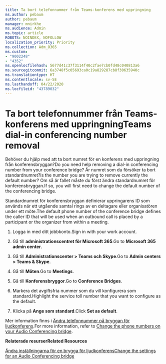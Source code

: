 ```yaml
---
title: Ta bort telefonnummer från Teams-konferens med uppringning
ms.author: pebaum
author: pebaum
manager: mnirkhe
ms.audience: Admin
ms.topic: article
ROBOTS: NOINDEX, NOFOLLOW
localization_priority: Priority
ms.collection: Adm_O365
ms.custom:
- "9002248"
- "4352"
ms.openlocfilehash: 5677d41c37f3114f40c2fae7cb0fd48c040813a6
ms.sourcegitcommit: 6a3748f5c05693ca0c19a829287cb8f30635940c
ms.translationtype: HT
ms.contentlocale: sv-SE
ms.lasthandoff: 04/22/2020
ms.locfileid: "43789032"
---
```

# <a name="teams-dial-in-conferencing-number-removal"></a><span data-ttu-id="61c1d-102">Ta bort telefonnummer från Teams-konferens med uppringning</span><span class="sxs-lookup"><span data-stu-id="61c1d-102">Teams dial-in conferencing number removal</span></span>

<span data-ttu-id="61c1d-103">Behöver du hjälp med att ta bort numret för en konferens med uppringning från konferensbryggan?</span><span class="sxs-lookup"><span data-stu-id="61c1d-103">Do you need help removing a dial-in conferencing number from your conference bridge?</span></span> <span data-ttu-id="61c1d-104">Är numret som du försöker ta bort standardnumret?</span><span class="sxs-lookup"><span data-stu-id="61c1d-104">Is the number you are trying to remove currently the default number?</span></span> <span data-ttu-id="61c1d-105">Om så är fallet måste du först ändra standardnumret för konferensbryggan.</span><span class="sxs-lookup"><span data-stu-id="61c1d-105">If so, you will first need to change the default number of the conferencing bridge.</span></span>

<span data-ttu-id="61c1d-106">Standardnumret för konferensbryggan definierar uppringarens ID som används när ett utgående samtal rings av en deltagare eller organisatören under ett möte.</span><span class="sxs-lookup"><span data-stu-id="61c1d-106">The default phone number of the conference bridge defines the caller ID that will be used when an outbound call is placed by a participant or the organizer from within a meeting.</span></span>

1. <span data-ttu-id="61c1d-107">Logga in med ditt jobbkonto.</span><span class="sxs-lookup"><span data-stu-id="61c1d-107">Sign in with your work account.</span></span>

2. <span data-ttu-id="61c1d-108">Gå till **administrationscentret för Microsoft 365**.</span><span class="sxs-lookup"><span data-stu-id="61c1d-108">Go to **Microsoft 365 admin center**.</span></span>

3. <span data-ttu-id="61c1d-109">Gå till **Administrationscenter > Teams och Skype**.</span><span class="sxs-lookup"><span data-stu-id="61c1d-109">Go to **Admin centers > Teams & Skype**.</span></span>

4. <span data-ttu-id="61c1d-110">Gå till **Möten**.</span><span class="sxs-lookup"><span data-stu-id="61c1d-110">Go to **Meetings**.</span></span>

5. <span data-ttu-id="61c1d-111">Gå till **Konferensbryggor**.</span><span class="sxs-lookup"><span data-stu-id="61c1d-111">Go to **Conference Bridges**.</span></span>

6. <span data-ttu-id="61c1d-112">Markera det avgiftsfria nummer som du vill konfigurera som standard.</span><span class="sxs-lookup"><span data-stu-id="61c1d-112">Highlight the service toll number that you want to configure as the default.</span></span>

7. <span data-ttu-id="61c1d-113">Klicka på **Ange som standard**.</span><span class="sxs-lookup"><span data-stu-id="61c1d-113">Click **Set as default**.</span></span>

<span data-ttu-id="61c1d-114">Mer information finns i [Ändra telefonnummer på bryggan för ljudkonferens](https://docs.microsoft.com/microsoftteams/change-the-phone-numbers-on-your-audio-conferencing-bridge).</span><span class="sxs-lookup"><span data-stu-id="61c1d-114">For more information, refer to [Change the phone numbers on your Audio Conferencing bridge](https://docs.microsoft.com/microsoftteams/change-the-phone-numbers-on-your-audio-conferencing-bridge).</span></span>

<span data-ttu-id="61c1d-115">**Relaterade resurser**</span><span class="sxs-lookup"><span data-stu-id="61c1d-115">**Related Resources**</span></span>

[<span data-ttu-id="61c1d-116">Ändra inställningarna för en brygga för ljudkonferens</span><span class="sxs-lookup"><span data-stu-id="61c1d-116">Change the settings for an Audio Conferencing bridge</span></span>](https://docs.microsoft.com/microsoftteams/change-the-settings-for-an-audio-conferencing-bridge)
